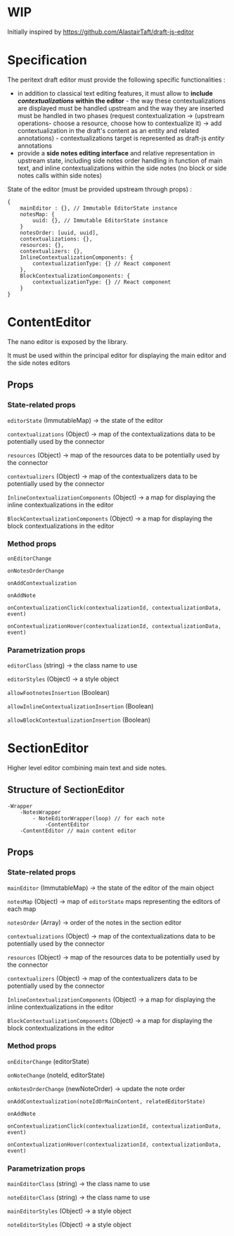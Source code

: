 WIP
===

Initially inspired by https://github.com/AlastairTaft/draft-js-editor

# Specification

The peritext draft editor must provide the following specific functionalities :

* in addition to classical text editing features, it must allow to **include *contextualizations* within the editor** - the way these contextualizations are displayed must be handled upstream and the way they are inserted must be handled in two phases (request contextualization -> (upstream operations- choose a resource, choose how to contextualize it) -> add contextualization in the draft's content as an entity and related annotations) - contextualizations target is represented as draft-js *entity* annotations
* provide a **side notes editing interface** and relative representation in upstream state, including side notes order handling in function of main text, and inline contextualizations within the side notes (no block or side notes calls within side notes)


State of the editor (must be provided upstream through props) :

```
{
    mainEditor : {}, // Immutable EditorState instance
    notesMap: {
        uuid: {}, // Immutable EditorState instance
    }
    notesOrder: [uuid, uuid],
    contextualizations: {},
    resources: {},
    contextualizers: {},
    InlineContextualizationComponents: {
        contextualizationType: {} // React component
    },
    BlockContextualizationComponents: {
        contextualizationType: {} // React component
    }
}
```

# ContentEditor

The nano editor is exposed by the library.

It must be used within the principal editor for displaying the main editor and the side notes editors

## Props

### State-related props

`editorState` (ImmutableMap) -> the state of the editor

`contextualizations` (Object) -> map of the contextualizations data to be potentially used by the connector

`resources` (Object) -> map of the resources data to be potentially used by the connector

`contextualizers` (Object) -> map of the contextualizers data to be potentially used by the connector

`InlineContextualizationComponents` (Object) -> a map for displaying the inline contextualizations in the editor

`BlockContextualizationComponents` (Object) -> a map for displaying the block contextualizations in the editor

### Method props

`onEditorChange`

`onNotesOrderChange`

`onAddContextualization`

`onAddNote`

`onContextualizationClick(contextualizationId, contextualizationData, event)` 

`onContextualizationHover(contextualizationId, contextualizationData, event)` 

### Parametrization props

`editorClass` (string) -> the class name to use

`editorStyles` (Object) -> a style object

`allowFootnotesInsertion` (Boolean)

`allowInlineContextualizationInsertion` (Boolean)

`allowBlockContextualizationInsertion` (Boolean)

# SectionEditor

Higher level editor combining main text and side notes.

## Structure of SectionEditor

```
-Wrapper
    -NotesWrapper
        - NoteEditorWrapper(loop) // for each note
            -ContentEditor
    -ContentEditor // main content editor
```

## Props

### State-related props

`mainEditor` (ImmutableMap) -> the state of the editor of the main object

`notesMap` (Object) -> map of `editorState` maps representing the editors of each map

`notesOrder` (Array<String>) -> order of the notes in the section editor

`contextualizations` (Object) -> map of the contextualizations data to be potentially used by the connector

`resources` (Object) -> map of the resources data to be potentially used by the connector

`contextualizers` (Object) -> map of the contextualizers data to be potentially used by the connector

`InlineContextualizationComponents` (Object) -> a map for displaying the inline contextualizations in the editor

`BlockContextualizationComponents` (Object) -> a map for displaying the block contextualizations in the editor

### Method props

`onEditorChange` (editorState)

`onNoteChange` (noteId, editorState)

`onNotesOrderChange` (newNoteOrder) -> update the note order 

`onAddContextualization(noteIdOrMainContent, relatedEditorState)` 

`onAddNote`

`onContextualizationClick(contextualizationId, contextualizationData, event)` 

`onContextualizationHover(contextualizationId, contextualizationData, event)` 

### Parametrization props

`mainEditorClass` (string) -> the class name to use

`noteEditorClass` (string) -> the class name to use

`mainEditorStyles` (Object) -> a style object

`noteEditorStyles` (Object) -> a style object


